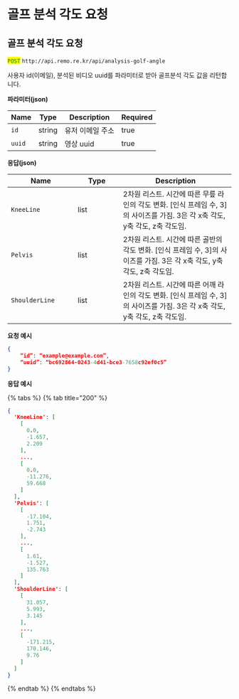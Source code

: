 # 골프 분석 각도 요청

## 골프 분석 각도 요청

<mark style="color:green;">`POST`</mark> `http://api.remo.re.kr/api/analysis-golf-angle`

사용자 id(이메일), 분석된 비디오 uuid를 파라미터로 받아 골프분석 각도 값을 리턴합니다.

**파라미터(json)**

<table><thead><tr><th>Name</th><th>Type</th><th>Description</th><th data-type="checkbox">Required</th></tr></thead><tbody><tr><td><code>id</code></td><td>string</td><td>유저 이메일 주소</td><td>true</td></tr><tr><td><code>uuid</code></td><td>string</td><td>영상 uuid</td><td>true</td></tr></tbody></table>

**응답(json)**

<table><thead><tr><th width="134">Name</th><th width="86">Type</th><th>Description</th></tr></thead><tbody><tr><td><code>KneeLine</code></td><td>list</td><td>2차원 리스트. 시간에 따른 무릎 라인의 각도 변화. [인식 프레임 수, 3]의 사이즈를 가짐. 3은 각 x축 각도, y축 각도, z축 각도임.</td></tr><tr><td><code>Pelvis</code></td><td>list</td><td>2차원 리스트. 시간에 따른 골반의 각도 변화. [인식 프레임 수, 3]의 사이즈를 가짐. 3은 각 x축 각도, y축 각도, z축 각도임.</td></tr><tr><td><code>ShoulderLine</code></td><td>list</td><td>2차원 리스트. 시간에 따른 어깨 라인의 각도 변화. [인식 프레임 수, 3]의 사이즈를 가짐. 3은 각 x축 각도, y축 각도, z축 각도임.</td></tr></tbody></table>

**요청 예시**

```json
{
    “id”: “example@example.com”,
    “uuid”: “bc692864-0243-4d41-bce3-7658c92ef0c5”
}
```

**응답 예시**

{% tabs %}
{% tab title="200" %}
```json
{
  'KneeLine': [
    [
      0.0,
      -1.657,
      2.209
    ],
    ...,
    [
      0.0,
      -11.276,
      59.668
    ]
  ],
  'Pelvis': [
    [
      -17.104,
      1.751,
      -2.743
    ],
    ...,
    [
      1.61,
      -1.527,
      135.763
    ]
  ],
  'ShoulderLine': [
    [
      31.057,
      5.993,
      3.145
    ],
    ...,
    [
      -171.215,
      170.146,
      9.76
    ]
  ]
}
```
{% endtab %}
{% endtabs %}
